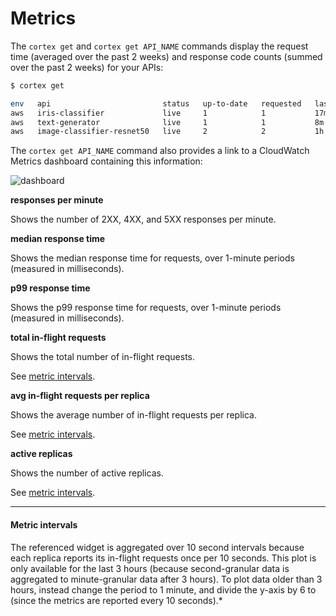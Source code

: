 # Metrics

The `cortex get` and `cortex get API_NAME` commands display the request time (averaged over the past 2 weeks) and response code counts (summed over the past 2 weeks) for your APIs:

```bash
$ cortex get

env   api                         status   up-to-date   requested   last update   avg request   2XX
aws   iris-classifier             live     1            1           17m           24ms          1223
aws   text-generator              live     1            1           8m            180ms         433
aws   image-classifier-resnet50   live     2            2           1h            32ms          1121126
```

The `cortex get API_NAME` command also provides a link to a CloudWatch Metrics dashboard containing this information:

![dashboard](https://user-images.githubusercontent.com/808475/86186297-8cc5a500-baed-11ea-885f-d5c301b049eb.png)

**responses per minute**

Shows the number of 2XX, 4XX, and 5XX responses per minute.

**median response time**

Shows the median response time for requests, over 1-minute periods (measured in milliseconds).

**p99 response time**

Shows the p99 response time for requests, over 1-minute periods (measured in milliseconds).

**total in-flight requests**

Shows the total number of in-flight requests.

See [metric intervals](#metric-intervals).

**avg in-flight requests per replica**

Shows the average number of in-flight requests per replica.

See [metric intervals](#metric-intervals).

**active replicas**

Shows the number of active replicas.

See [metric intervals](#metric-intervals).

---

#### Metric intervals

The referenced widget is aggregated over 10 second intervals because each replica reports its in-flight requests once per 10 seconds. This plot is only available for the last 3 hours (because second-granular data is aggregated to minute-granular data after 3 hours). To plot data older than 3 hours, instead change the period to 1 minute, and divide the y-axis by 6 to (since the metrics are reported every 10 seconds).*
